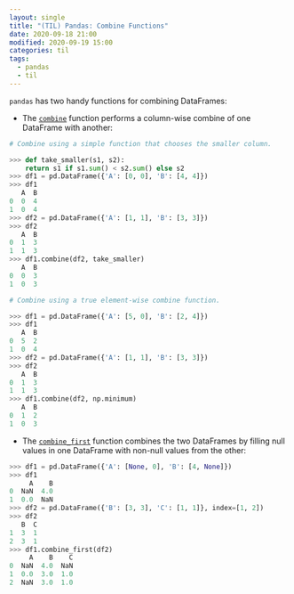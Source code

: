 ```yaml
---
layout: single
title: "(TIL) Pandas: Combine Functions"
date: 2020-09-18 21:00
modified: 2020-09-19 15:00
categories: til
tags:
  - pandas
  - til
---
```


`pandas` has two handy functions for combining DataFrames:

* The
[`combine`](https://pandas.pydata.org/pandas-docs/stable/reference/api/pandas.DataFrame.combine.html)
function performs a column-wise combine of one DataFrame with another:

```python
# Combine using a simple function that chooses the smaller column.

>>> def take_smaller(s1, s2):
    return s1 if s1.sum() < s2.sum() else s2
>>> df1 = pd.DataFrame({'A': [0, 0], 'B': [4, 4]})
>>> df1
   A  B
0  0  4
1  0  4
>>> df2 = pd.DataFrame({'A': [1, 1], 'B': [3, 3]})
>>> df2
   A  B
0  1  3
1  1  3
>>> df1.combine(df2, take_smaller)
   A  B
0  0  3
1  0  3

# Combine using a true element-wise combine function.

>>> df1 = pd.DataFrame({'A': [5, 0], 'B': [2, 4]})
>>> df1
   A  B
0  5  2
1  0  4
>>> df2 = pd.DataFrame({'A': [1, 1], 'B': [3, 3]})
>>> df2
   A  B
0  1  3
1  1  3
>>> df1.combine(df2, np.minimum)
   A  B
0  1  2
1  0  3
```

* The
[`combine_first`](https://pandas.pydata.org/pandas-docs/stable/reference/api/pandas.DataFrame.combine_first.html)
function combines the two DataFrames by filling null values in one
DataFrame with non-null values from the other:

```python
>>> df1 = pd.DataFrame({'A': [None, 0], 'B': [4, None]})
>>> df1
     A    B
0  NaN  4.0
1  0.0  NaN
>>> df2 = pd.DataFrame({'B': [3, 3], 'C': [1, 1]}, index=[1, 2])
>>> df2
   B  C
1  3  1
2  3  1
>>> df1.combine_first(df2)
     A    B    C
0  NaN  4.0  NaN
1  0.0  3.0  1.0
2  NaN  3.0  1.0
```
